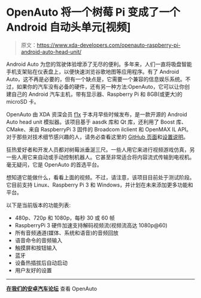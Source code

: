 # OpenAuto 将一个树莓 Pi 变成了一个 Android 自动头单元[视频]

> 原文：<https://www.xda-developers.com/openauto-raspberry-pi-android-auto-head-unit/>

Android Auto 为您的驾驶体验增添了无尽的便利。多年来，人们一直将吸盘智能手机支架贴在仪表盘上，以便快速浏览谷歌地图等应用程序。有了 Android Auto，这不再是必要的，但有一个缺点是，它需要一个兼容的信息娱乐系统。不过，如果你的汽车没有必备的硬件，还有另一种方法:OpenAuto，它可以让你创建自己的 Android 汽车主机，带有显示器、Raspberry Pi 和 8GB(或更大)的 microSD 卡。

OpenAuto 由 XDA 资深会员 [f1x](https://forum.xda-developers.com/member.php?u=7621504) 于本月早些时候发布，是一款开源的 Android Auto head unit 模拟器。该项目基于 aasdk 库和 Qt 库，还利用了 Boost 库、CMake、来自 RaspberryPi 3 固件的 Broadcom ilclient 和 OpenMAX IL API。对于那些对技术细节感兴趣的人，请务必查看这里的 [GitHub 页面](https://github.com/f1xpl/openauto)和[设置说明](https://github.com/f1xpl/openauto/wiki/Build-instructions)。

狂热爱好者和开发人员都对树莓派垂涎三尺。一些人用它来进行视频游戏仿真，另一些人用它来自动或手动控制机器人。它甚至非常适合将内容流式传输到电视机。毫无疑问，它是 OpenAuto 的首选平台。

想知道它能做什么，看看上面的视频。不过，请注意，该项目目前处于测试阶段。它目前支持 Linux、Raspberry Pi 3 和 Windows，并计划在未来添加更多功能和平台。

以下是当前版本的功能列表:

*   480p、720p 和 1080p，每秒 30 或 60 帧
*   RaspberryPi 3 硬件加速支持解码视频流(视频流高达 1080p@60)
*   所有音频通道(媒体、系统和语音)的音频回放
*   语音命令的音频输入
*   触摸屏和按钮输入
*   蓝牙
*   设备热插拔后自动启动
*   用户友好的设置

* * *

[**在我们的安卓汽车论坛**](https://forum.xda-developers.com/android-auto/android-auto-general/release-openauto-source-androidautotm-t3748563) 查看 OpenAuto